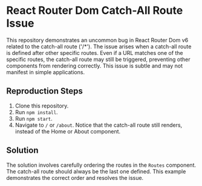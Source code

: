 # React Router Dom Catch-All Route Issue

This repository demonstrates an uncommon bug in React Router Dom v6 related to the catch-all route ('/*').  The issue arises when a catch-all route is defined after other specific routes.  Even if a URL matches one of the specific routes, the catch-all route may still be triggered, preventing other components from rendering correctly.  This issue is subtle and may not manifest in simple applications.

## Reproduction Steps

1. Clone this repository.
2. Run `npm install`.
3. Run `npm start`.
4. Navigate to `/` or `/about`.  Notice that the catch-all route still renders, instead of the Home or About component.

## Solution

The solution involves carefully ordering the routes in the `Routes` component. The catch-all route should always be the last one defined. This example demonstrates the correct order and resolves the issue.